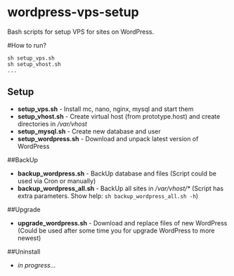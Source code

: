 wordpress-vps-setup
===================

Bash scripts for setup VPS for sites on WordPress.

#How to run?
```
sh setup_vps.sh
sh setup_vhost.sh
...
```

## Setup
- **setup_vps.sh** - Install mc, nano, nginx, mysql and start them
- **setup_vhost.sh** - Create virtual host (from prototype.host) and create directories in _/var/vhost_
- **setup_mysql.sh** - Create new database and user  
- **setup_wordpress.sh** - Download and unpack latest version of WordPress

##BackUp
- **backup_wordpress.sh** - BackUp database and files (Script could be used via Cron or manually)
- **backup_wordpress_all.sh** - BackUp all sites in _/var/vhost/*_ (Script has extra parameters. Show help: `sh backup_wordpress_all.sh -h`)

##Upgrade
- **upgrade_wordpress.sh** - Download and replace files of new WordPress (Could be used after some time you for upgrade WordPress to more newest)

##Uninstall
- _in progress..._